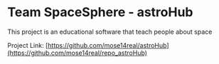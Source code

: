 # Team SpaceSphere - astroHub
This project is an educational software that teach people about space

Project Link: [https://github.com/mose14real/astroHub](https://github.com/mose14real/repo_astroHub)
